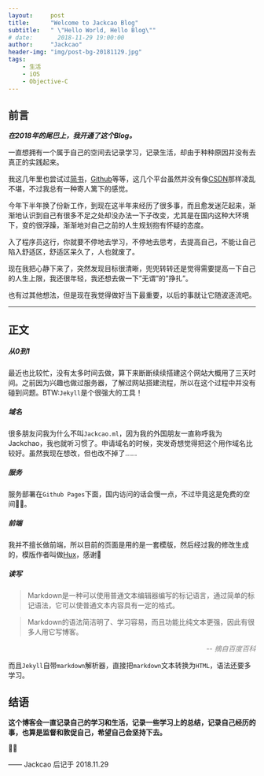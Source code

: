 ```yaml
---
layout:     post
title:      "Welcome to Jackcao Blog"
subtitle:   " \"Hello World, Hello Blog\""
# date:       2018-11-29 19:00:00
author:     "Jackcao"
header-img: "img/post-bg-20181129.jpg"
tags:
    - 生活
    - iOS
    - Objective-C
---
```


## 前言

***在2018年的尾巴上，我开通了这个Blog。***

一直想拥有一个属于自己的空间去记录学习，记录生活，却由于种种原因并没有去真正的实践起来。

我这几年里也尝试过[简书](https://www.jianshu.com)，[Github](https://github.com)等等，这几个平台虽然并没有像[CSDN](https://www.csdn.net)那样凌乱不堪，不过我总有一种寄人篱下的感觉。

今年下半年换了份新工作，到现在这半年来经历了很多事，而且愈发迷茫起来，渐渐地认识到自己有很多不足之处却没办法一下子改变，尤其是在国内这种大环境下，变的很浮躁，渐渐地对自己之前的人生规划抱有怀疑的态度。

入了程序员这行，你就要不停地去学习，不停地去思考，去提高自己，不能让自己陷入舒适区，舒适区呆久了，人也就废了。

现在我把心静下来了，突然发现目标很清晰，兜兜转转还是觉得需要提高一下自己的人生上限，我还很年轻，我还想去做一下”无谓”的”挣扎”。

也有过其他想法，但是现在我觉得做好当下最重要，以后的事就让它随波逐流吧。
 
---

## 正文

##### 从0到1

最近也比较忙，没有太多时间去做，算下来断断续续搭建这个网站大概用了三天时间。之前因为兴趣也做过服务器，了解过网站搭建流程，所以在这个过程中并没有碰到问题。BTW:`Jekyll`是个很强大的工具！

##### 域名

很多朋友问我为什么不叫`Jackcao.ml`，因为我的外国朋友一直称呼我为Jackchao，我也就听习惯了。申请域名的时候，突发奇想觉得把这个用作域名比较好。虽然我现在想改，但也改不掉了……

##### 服务

服务部署在`Github Pages`下面，国内访问的话会慢一点，不过毕竟这是免费的空间🤷‍♂️。

##### 前端

我并不擅长做前端，所以目前的页面是用的是一套模版，然后经过我的修改生成的，模版作者叫做[Hux](https://github.com/huxpro)，感谢🙏

##### 读写

> Markdown是一种可以使用普通文本编辑器编写的标记语言，通过简单的标记语法，它可以使普通文本内容具有一定的格式。

> Markdown的语法简洁明了、学习容易，而且功能比纯文本更强，因此有很多人用它写博客。

<div style="text-align: right; color:gray; font-style:italic" > -- 摘自百度百科 </div>

而且`Jekyll`自带`markdown`解析器，直接把`markdown`文本转换为`HTML`，语法还要多学习。

## 结语

**这个博客会一直记录自己的学习和生活，记录一些学习上的总结，记录自己经历的事，也算是监督和敦促自己，希望自己会坚持下去。**

👋👋

—— Jackcao 后记于 2018.11.29
